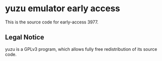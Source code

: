 yuzu emulator early access
=============

This is the source code for early-access 3977.

## Legal Notice

yuzu is a GPLv3 program, which allows fully free redistribution of its source code.